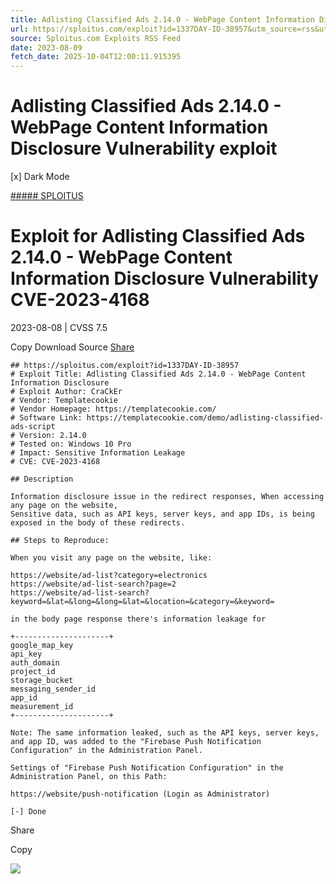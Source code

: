 ```yaml
---
title: Adlisting Classified Ads 2.14.0 - WebPage Content Information Disclosure Vulnerability exploit
url: https://sploitus.com/exploit?id=1337DAY-ID-38957&utm_source=rss&utm_medium=rss
source: Sploitus.com Exploits RSS Feed
date: 2023-08-09
fetch_date: 2025-10-04T12:00:11.915395
---
```


# Adlisting Classified Ads 2.14.0 - WebPage Content Information Disclosure Vulnerability exploit

[x]
Dark Mode

[##### SPLOITUS](/)

# Exploit for Adlisting Classified Ads 2.14.0 - WebPage Content Information Disclosure Vulnerability CVE-2023-4168

2023-08-08 | CVSS 7.5

Copy
Download
Source
[Share](#share-url)

```
## https://sploitus.com/exploit?id=1337DAY-ID-38957
# Exploit Title: Adlisting Classified Ads 2.14.0 - WebPage Content Information Disclosure
# Exploit Author: CraCkEr
# Vendor: Templatecookie
# Vendor Homepage: https://templatecookie.com/
# Software Link: https://templatecookie.com/demo/adlisting-classified-ads-script
# Version: 2.14.0
# Tested on: Windows 10 Pro
# Impact: Sensitive Information Leakage
# CVE: CVE-2023-4168

## Description

Information disclosure issue in the redirect responses, When accessing any page on the website,
Sensitive data, such as API keys, server keys, and app IDs, is being exposed in the body of these redirects.

## Steps to Reproduce:

When you visit any page on the website, like:

https://website/ad-list?category=electronics
https://website/ad-list-search?page=2
https://website/ad-list-search?keyword=&lat=&long=&long=&lat=&location=&category=&keyword=

in the body page response there's information leakage for

+---------------------+
google_map_key
api_key
auth_domain
project_id
storage_bucket
messaging_sender_id
app_id
measurement_id
+---------------------+

Note: The same information leaked, such as the API keys, server keys, and app ID, was added to the "Firebase Push Notification Configuration" in the Administration Panel.

Settings of "Firebase Push Notification Configuration" in the Administration Panel, on this Path:

https://website/push-notification (Login as Administrator)

[-] Done
```

Share

Copy

![](https://mc.yandex.ru/watch/54912310)